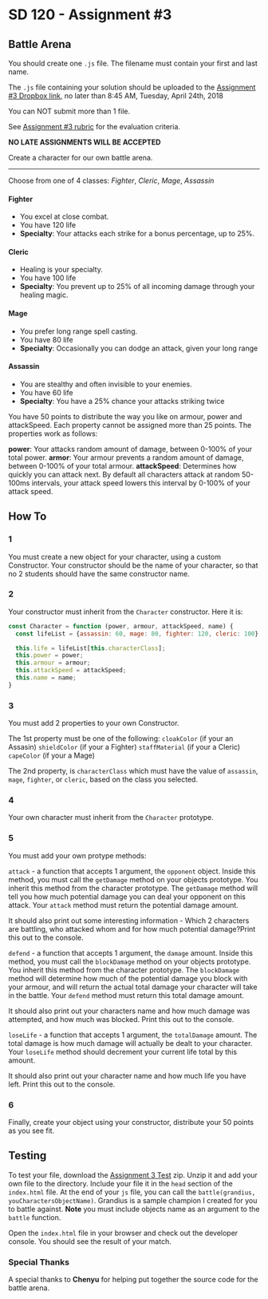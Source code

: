 # SD 120 - Assignment #3 
## Battle Arena

You should create one `.js` file. The filename must contain your first and last name.

The `.js` file containing your solution should be uploaded to the [Assignment #3 Dropbox link](https://www.dropbox.com/request/VpxVqbkVYOpuIvnPUQVP), no later than 8:45 AM, Tuesday, April 24th, 2018

You can NOT submit more than 1 file. 

See [Assignment #3 rubric]() for the evaluation criteria.

**NO LATE ASSIGNMENTS WILL BE ACCEPTED**


Create a character for our own battle arena.

---

Choose from one of 4 classes: *Fighter*, *Cleric*, *Mage*, *Assassin*

#### Fighter

* You excel at close combat.
* You have 120 life
* **Specialty**: Your attacks each strike for a bonus percentage, up to 25%.

#### Cleric

* Healing is your specialty.
* You have 100 life
* **Specialty**: You prevent up to 25% of all incoming damage through your healing magic.

#### Mage

* You prefer long range spell casting.
* You have 80 life
* **Specialty**: Occasionally you can dodge an attack, given your long range

#### Assassin

* You are stealthy and often invisible to your enemies.
* You have 60 life
* **Specialty**: You have a 25% chance your attacks striking twice

You have 50 points to distribute the way you like on armour, power and attackSpeed. Each property cannot be assigned more than 25 points.
The properties work as follows: 

**power**: Your attacks random amount of damage, between 0-100% of your total power.
**armor**: Your armour prevents a random amount of damage, between 0-100% of your total armour.
**attackSpeed**: Determines how quickly you can attack next. By default all characters attack at random 50-100ms intervals, your attack speed lowers this interval by 0-100% of your attack speed.

## How To

### 1 

You must create a new object for your character, using a custom Constructor. Your constructor should be the name of your character, so that no 2 students should have the same constructor name. 

### 2 

Your constructor must inherit from the `Character` constructor. Here it is:

```javascript
const Character = function (power, armour, attackSpeed, name) {
  const lifeList = {assassin: 60, mage: 80, fighter: 120, cleric: 100};

  this.life = lifeList[this.characterClass];
  this.power = power;
  this.armour = armour;
  this.attackSpeed = attackSpeed;
  this.name = name;
}
```

### 3

You must add 2 properties to your own Constructor.

The 1st property must be one of the following:
`cloakColor` (if your an Assasin)
`shieldColor` (if your a Fighter)
`staffMaterial` (if your a Cleric)
`capeColor` (if your a Mage)

The 2nd property, is `characterClass` which must have the value of `assassin`, `mage`, `fighter`, or `cleric`, based on the class you selected.

### 4

Your own character must inherit from the `Character` prototype.

### 5

You must add your own protype methods:

`attack` - a function that accepts 1 argument, the `opponent` object. Inside this method, you must call the `getDamage` method on your objects prototype. You inherit this method from the character prototype. The `getDamage` method will tell you how much potential damage you can deal your opponent on this attack. Your `attack` method must return the potential damage amount. 

It should also print out some interesting information - Which 2 characters are battling, who attacked whom and for how much potential damage?Print this out to the console.

`defend` - a function that accepts 1 argument, the `damage` amount. Inside this method, you must call the `blockDamage` method on your objects prototype. You inherit this method from the character prototype. The `blockDamage` method will determine how much of the potential damage you block with your armour, and will return the actual total damage your character will take in the battle. Your `defend` method must return this total damage amount.

It should also print out your characters name and how much damage was attempted, and how much was blocked. Print this out to the console.

`loseLife` - a function that accepts 1 argument, the `totalDamage` amount. The total damage is how much damage will actually be dealt to your character. Your `loseLife` method should decrement your current life total by this amount.

It should also print out your character name and how much life you have left. Print this out to the console.

### 6 

Finally, create your object using your constructor, distribute your 50 points as you see fit.

## Testing

To test your file, download the [Assignment 3 Test](https://github.com/jniziol/ObjectOrientedJavascript/blob/master/assignment3Test.zip) zip. Unzip it and add your own file to the directory. Include your file it in the `head` section of the `index.html` file. At the end of your `js` file, you can call the `battle(grandius, youCharactersObjectName)`. Grandius is a sample champion I created for you to battle against. **Note** you must include objects name as an argument to the `battle` function.

Open the `index.html` file in your browser and check out the developer console. You should see the result of your match.

### Special Thanks

A special thanks to **Chenyu** for helping put together the source code for the battle arena.
